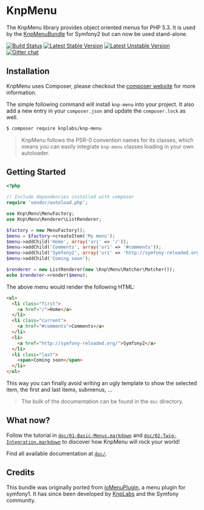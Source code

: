 KnpMenu
=======

The KnpMenu library provides object oriented menus for PHP 5.3.
It is used by the [KnpMenuBundle](https://github.com/KnpLabs/KnpMenuBundle) for Symfony2
but can now be used stand-alone.

[![Build Status](https://secure.travis-ci.org/KnpLabs/KnpMenu.svg)](http://travis-ci.org/KnpLabs/KnpMenu)
[![Latest Stable Version](https://poser.pugx.org/knplabs/knp-menu/v/stable.svg)](https://packagist.org/packages/knplabs/knp-menu)
[![Latest Unstable Version](https://poser.pugx.org/knplabs/knp-menu/v/unstable.svg)](https://packagist.org/packages/knplabs/knp-menu)
[![Gitter chat](https://badges.gitter.im/KnpLabs/KnpMenu.svg)](https://gitter.im/KnpLabs/KnpMenu)

## Installation

KnpMenu uses Composer, please checkout the [composer website](http://getcomposer.org) for more information.

The simple following command will install `knp-menu` into your project. It also add a new
entry in your `composer.json` and update the `composer.lock` as well.

```bash
$ composer require knplabs/knp-menu
```

> KnpMenu follows the PSR-0 convention names for its classes, which means you can easily integrate `knp-menu` classes loading in your own autoloader.

## Getting Started

```php
<?php

// Include dependencies installed with composer
require 'vendor/autoload.php';

use Knp\Menu\MenuFactory;
use Knp\Menu\Renderer\ListRenderer;

$factory = new MenuFactory();
$menu = $factory->createItem('My menu');
$menu->addChild('Home', array('uri' => '/'));
$menu->addChild('Comments', array('uri' => '#comments'));
$menu->addChild('Symfony2', array('uri' => 'http://symfony-reloaded.org/'));
$menu->addChild('Coming soon');

$renderer = new ListRenderer(new \Knp\Menu\Matcher\Matcher());
echo $renderer->render($menu);
```

The above menu would render the following HTML:

```html
<ul>
  <li class="first">
    <a href="/">Home</a>
  </li>
  <li class="current">
    <a href="#comments">Comments</a>
  </li>
  <li>
    <a href="http://symfony-reloaded.org/">Symfony2</a>
  </li>
  <li class="last">
    <span>Coming soon</span>
  </li>
</ul>
```

This way you can finally avoid writing an ugly template to show the selected item,
the first and last items, submenus, ...

> The bulk of the documentation can be found in the `doc` directory.

## What now?

Follow the tutorial in [`doc/01-Basic-Menus.markdown`][0] and [`doc/02-Twig-Integration.markdown`][1]
to discover how KnpMenu will rock your world!

Find all available documentation at [`doc/`][2].

## Credits

This bundle was originally ported from [ioMenuPlugin](http://github.com/weaverryan/ioMenuPlugin),
a menu plugin for symfony1. It has since been developed by [KnpLabs](http://www.knplabs.com) and
the Symfony community.

[0]: doc/01-Basic-Menus.markdown
[1]: doc/02-Twig-Integration.markdown
[2]: doc/
